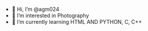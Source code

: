 - 👋 Hi, I’m @agm024
- 👀 I’m interested in Photography 
- 🌱 I’m currently learning HTML AND PYTHON, C, C++
<!---
agm024/agm024 is a ✨ special ✨ repository because its `README.md` (this file) appears on your GitHub profile.
You can click the Preview link to take a look at your changes.
--->
